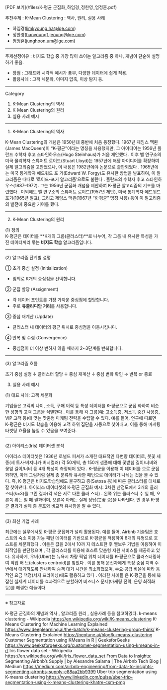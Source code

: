 [PDF 보기](/files/K-평균 군집화_하임경_정한영_엄정훈.pdf)

추천주제 : K-Mean Clustering : 역사, 원리, 실용 사례

- 하임경(limkyoung.ha@lge.com)  
- 정한영(hanyoung1.jeoung@lge.com)  
- 엄정훈(junghoon.um@lge.com)

---
주제선정이유 : 비지도 학습 중 가장 많이 쓰이는 알고리즘 중 하나, 개념이 단순해 설명하기 좋음.
- 장점 : 그래프와 시각적 예시가 풍부, 다양한 데이터에 쉽게 적용.
- 활용사례 : 고객 세분화, 이미지 압축, 이상 탐지 등.

---
Category
1. K-Mean Clustering의 역사
2. K-Mean Clustering의 원리
3. 실용 사례 예시

---   


1. K-Mean Clustering의 역사

K-Mean Clustering의 개념은 1950년대 중반에 처음 등장했다. 1967년 제임스 맥퀸(James MacQueen)이 “K-평균”이라는
명칭을 사용했지만, 그 아이디어는 1956년 폴란드 수학자 후고 스타인하우스(Hugo Steinhaus)가 처음 제안했다
. 이후 벨 연구소의 미국 물리학자 스튜어트 로이드(Stuart Lloyd)는 1957년에 해당 아이디어를 확장하여 실제
알고리즘을 고안했으나, 이 내용은 1982년에야 논문으로 출판되었다 . 1965년에는 미국 통계학자 에드워드 포
기(Edward W. Forgy)도 유사한 방법을 발표하여, 이 알고리즘은 때때로 ‘로이드-포기 알고리즘’으로도 불린다 . 
폴란드의 수학자 후고 스타인하우스(1887–1972). 그는 1956년 군집화 개념을 제안하여 K-평균 알고리즘의 기초를 마
련했다 . 이외에도 벨 연구소의 스튜어트 로이드(1957년 제안), 미국 통계학자 에드워드 포기(1965년 발표), 그리고
제임스 맥퀸(1967년 “K-평균” 명칭 사용) 등이 이 알고리즘의 발전에 중요한 기여를 했다.

---

2. K-Mean Clustering의 원리

(1) 정의  
K-평균은 데이터를 **K개의 그룹(클러스터)**로 나누어, 각 그룹 내 유사한 특성을 가진 데이터끼리 묶는 **비지도 학습** 알고리즘입니다.

---

(2) 알고리즘 단계별 설명

① 초기 중심 설정 (Initialization)

- 임의로 K개의 중심점을 선택합니다.

② 군집 할당 (Assignment)

- 각 데이터 포인트를 가장 가까운 중심점에 할당합니다.  
- 주로 **유클리디안 거리**를 사용합니다.

③ 중심 재계산 (Update)

- 클러스터 내 데이터의 평균 위치로 중심점을 이동시킵니다.


④ 반복 및 수렴 (Convergence)

- 중심점이 더 이상 변하지 않을 때까지 2~3단계를 반복합니다.

---

(3) 알고리즘 흐름

초기 중심 설정
     ↓
클러스터 할당
     ↓
중심 재계산
     ↓
중심 변화 확인 → 반복 or 종료



3. 실용 사례 예시

(1) 대표 사례: 고객 세분화

기업들은 고객의 나이, 소득, 구매 이력 등 특성 데이터를 K-평균으로 군집
화하여 비슷한 성향의 고객 그룹을 식별한다 . 이를 통해 각 그룹(예: 고소득층, 저소득 중간 사용층, VIP 고객 등)에
맞는 맞춤형 마케팅 전략을 수립할 수 있다. 예를 들어, 연구에 따르면 K-평균은 비지도 학습을 이용해 고객 하위 집단을
자동으로 찾아내고, 이를 통해 마케팅 타겟팅 효율을 높일 수 있음을 보여준다.

---

(2) 아이리스(Iris) 데이터셋 분석

아이리스 데이터셋은 1936년 로널드 피셔가 소개한 대표적인 다변량 데이터로, 붓꽃 세 종(세
토사·버지니카·버시컬러) 각 50개씩, 총 150개 샘플에 대해 꽃받침 길이/너비와 꽃잎 길이/너비 등 4개 특성이 측정되어
있다 . K-평균을 이용해 이 데이터를 으로 군집화하면, 아래 그림처럼 실제 종 분류와 유사한 패턴으로
데이터가 나뉘는 것을 볼 수 있다. 즉, K-평균은 비지도학습임에도 불구하고 종(Setosa 등)에 따른 클러스터를 대체로
잘 찾아낸다.
아이리스 데이터셋의 K-평균 군집화 예시: 3차원 산점도에서 3개의 클러스터(k=3)를 그린 결과(각 색은 서로 다른 클러
스터) . 왼쪽 위는 클러스터 수 일 때, 오른쪽 위는 일 때 결과이며, 오른쪽 아래는 실제 정답(붓꽃 종)을 나타낸다. 인 경우 K-평균 결과가 실제 종 분포와 비교적 유사함을 알 수 있다.

---

(3) 최신 기업 사례

최근에는 실무에서도 K-평균 군집화가 널리 활용된다. 예를 들어, Airbnb 기술팀은 호스트의 숙소 이용
가능 패턴 데이터를 기반으로 K-평균을 적용하여 8개의 유형으로 호스트를 세분화했다 . 이들은 값을 2에서 10까
지 테스트한 후 엘보우 기법을 이용하여 이 최적임을 판단했으며 , 각 클러스터를 이용해 호스트 맞춤형 지원
서비스를 제공하고 있다. 유사하게, 우버(Uber)는 뉴욕시 차량 픽업 위치 데이터를 K-평균으로 클러스터링하여 픽업 허
브(clusters centroid)를 찾았다 . 이를 통해 운전자에게 특정 중심 지역 주변에서 대기하도록 안내하여 승객 대기
시간을 최소화했으며, 수요·공급 비율에 따라 동적인 요금 책정(서지 프라이싱)에도 활용하고 있다 . 이러한 사례들
은 K-평균을 통해 복잡한 실세계 데이터를 효과적으로 분할하여 비즈니스 문제(마케팅 전략, 운영 최적화 등)를 해결한
예들이다


---

※ 참고자료

K-평균 군집화의 개념과 역사 , 알고리즘 원리 , 실용사례 등을 참고하였다.
k-means clustering - Wikipedia
https://en.wikipedia.org/wiki/K-means_clustering
K-Means Clustering for Machine Learning Explained
https://www.deeplearning.ai/the-batch/k-means-clustering-group-think/
K-Means Clustering Explained
https://neptune.ai/blog/k-means-clustering
Customer Segmentation using KMeans in R | GeeksforGeeks
https://www.geeksforgeeks.org/customer-segmentation-using-kmeans-in-r/
Iris flower data set - Wikipedia
https://en.wikipedia.org/wiki/Iris_flower_data_set
From Data to Insights: Segmenting Airbnb’s Supply | by Alexandre Salama | The Airbnb Tech Blog | Medium
https://medium.com/airbnb-engineering/from-data-to-insights-segmenting-airbnbs-supply-c88aa2bb9399
Uber trip segmentation using K-means clustering
https://www.linkedin.com/pulse/uber-trip-segmentation-using-k-means-clustering-khatre-csm-pmp
